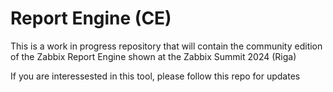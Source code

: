 # Report Engine (CE)
This is a work in progress repository that will contain the community edition of the Zabbix Report Engine shown at the Zabbix Summit 2024 (Riga)

If you are interessested in this tool, please follow this repo for updates

